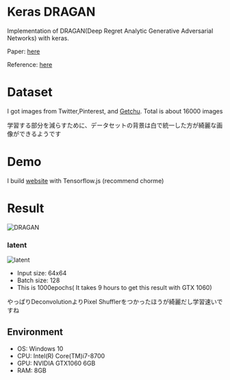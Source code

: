 # Keras DRAGAN

Implementation of DRAGAN(Deep Regret Analytic Generative Adversarial Networks) with keras.

Paper: [here](https://arxiv.org/abs/1705.07215)

Reference: [here](https://github.com/tjwei/GANotebooks/blob/master/dragan-keras.ipynb)

# Dataset
I got images from Twitter,Pinterest, and [Getchu](http://www.getchu.com/). Total is about 16000 images

学習する部分を減らすために、データセットの背景は白で統一した方が綺麗な画像ができるようです


# Demo
I build [website](https://girlsgan.herokuapp.com/index.html#/) with Tensorflow.js (recommend chorme)

<!--
# Example

You need ".npy" file in advance. Then,
```bash
$ python DRAGAN.py
``` -->

# Result

![DRAGAN](./result.png)

### latent
![latent](./latent.jpg)

- Input size: 64x64
- Batch size: 128
- This is 1000epochs( It takes 9 hours to get this result with GTX 1060)

やっぱりDeconvolutionよりPixel Shufflerをつかったほうが綺麗だし学習速いですね

## Environment
- OS: Windows 10
- CPU: Intel(R) Core(TM)i7-8700
- GPU: NVIDIA GTX1060 6GB
- RAM: 8GB
